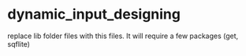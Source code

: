 # dynamic_input_designing
replace lib folder files with this files. It will require a few packages (get, sqflite)
